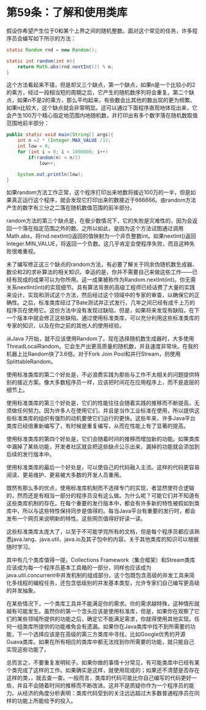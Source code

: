 # 第59条：了解和使用类库

假设你希望产生位于0和某个上界之间的随机整数。面对这个常见的任务，许多程序员会编写如下所示的方法：

```java
static Random rnd = new Random();

static int random(int n){
	return Math.abs(rnd.nextInt()) % n;
}
```

这个方法看起来不错，但是却又三个缺点，第一个缺点，如果n是一个比较小的2的乘方，经过一段相当短的周期之后，它产生的随机数序列将会重复。第二个缺点，如果n不是2的乘方，那么平均起来，有些数会比其他的数出现的更为频繁。如果n比较大，这个缺点就会非常明显。这可以通过下面程序直观地体现出来，它会产生100万个精心指定地范围内地随机数，并打印出有多个数字落在随机数取值范围地前半部分：

```java
public static void main(String[] args){
	int n =2 * (Integer.MAX_VALUE /3);
	int low = 0;
	for (int i = 0; i < 1000000; i++)
		if(random(n) < n/2)
			low++;

	System.out.println(low);
}
```

如果random方法工作正常，这个程序打印出来地数将接近100万的一半，但是如果真正运行这个程序，就会发现它打印出来的数接近于666666。由random方法产生的数字有三分之二落在随机数值范围的前半部分。

random方法的第三个缺点是，在极少数情况下，它的失败是灾难性的，因为会返回一个落在指定范围之外的数。之所以如此，是因为这个方法试图通过调用Math.abs，将rnd.nextInt()返回的值映射为一个非负整数int。如果nextInt()返回Integer.MIN_VALUE，将返回一个负数。这几乎肯定会使程序失败，而且这种失败很难重视。

未了编写修正这三个缺点的random方法，有必要了解关于同余伪随机数生成器、数论和2的求补算法的相关知识。幸运的是，你并不需要自己来做这些工作——已经有现成的成果可以为你所用。这一成果被称作为Random.nextInt(int)。你无需关系nextInt(int)的实现细节。具有算法背景的高级工程师已经话费了大量的实践来设计、实现和测试这个方法，然后经过这个领域中的专家的审查，以确保它的正确性。之后，标准类库经过了Bate测试并正式发行，几年之间已经有成千上万的程序员在使用它。这份方法中没有发现过缺陷，但是，如果将来发现有缺陷，在下一个版本中就会修正这些缺陷。通过使用标准类库，可以充分利用这些标准类库的专家的知识，以及在你之前的其他人的使用经验。

从Java 7开始，就不应该使用Random了。现在选择随机数生成器时，大多使用ThreadLocalRandom。它会生产出更高质量的随机数，并且速度非常块。在我的机器上比Random快了3.6倍。对于Fork Join Pool和并行Stream，则使用SplittableRandom。

使用标准类库的第二个好处是，不必浪费实践为那些与工作不太相关的问题提供特别的接近方案。像大多数程序员一样，应该把时间花在应用程序上，而不是底层的细节上。

使用标准类库的第三个好处是，它们的性能往往会随着实践的推移而不断提高，无须做任何努力。因为许多人在使用它们，并且是当作工业标准在使用，所以提供这些标准类库的组织有强烈的动机要使它们运行的更快。这些年来，许多Java平台类库已经倍重新编写了，有时候是重复编写，从而在性能上有了显著的提高。

使用标准类库的第四个好处是，它们会随着时间的推移而增加新的功能。如果类库中漏掉了某些功能，开发者社区就会把这些缺点公示出来，漏掉的功能就会添加到后续的发行版本中。

使用标准类库的最后一个好处是，可以使自己的代码融入主流。这样的代码更容易阅读、更易维护、更易被大多数的开发人员重用。

既然有那么多的优点，使用标准库机制而不选择专门的实现，者显然使符合逻辑的，然而还是有相当一部分的程序员没有这么做。为什么呢？可能它们并不知道有这些类库机制的存在。在每个重要的发行版本中，都会有许多新的特性被假如到类库中，所以与这些特性保持同步是值得的。每当Java平台有重要的发行时，都会发布一个网页来说明新的特性。这些网页值得好好读一读。

这些标准类库太庞大了，以至于不可能学完所有的文档，但是每个程序员都应该熟悉java.lang、java.util、java.io及其子包中的内容。关于其他类库的知识可以根据随时学习。

其中有几个类库值得一提。Collections Framework（集合框架）和Stream类库应该成为每一个程序员基本工具箱的一部分，同样也应该成为java.util.concurrent中并发机制的组成部分。这个包既包含高级的并发工具来简化多线程的编程任务，还包含低级别的并发基本类型，允许专家们自己编写更高级的并发抽象。

在某些情况下，一个类库工具并不能满足你的需求。你的需求越特殊，这种情形就越有可能发生。虽然你的第一个念头应该是使用标准库，但是，如果你在观察了它们的某些领域所提供的功能之后，确定它不能满足需求，你就得使用其他实现。任何一组类库所提供的功能难免会有遗漏。如果你在Java类库中找不到所需要的功能，下一个选择应该是在高级的第三方类库中寻找，比如Google优秀的开源Guava类库。如果在所有相应的类库中都无法找到你所需要的功能，就只能自己实现这些功能了。

总而言之，不要重复发明轮子。如果你做的事情十分常见，有可能类库中已经有某个类完成了这样的工作。如果确实是这样，就使用现成的；如果还不清楚是否存在这样的类，，就去查一查。一般而言，类库的代码可能比你自己编写的代码更好一些，并且不会随着时间的推移而不断改进。这并不是质疑你作为一个程序员的能力。从经济的角度分析表明：类库代码受到的关注远远超过大多数普通程序员在同样的功能上所能给予的投入。